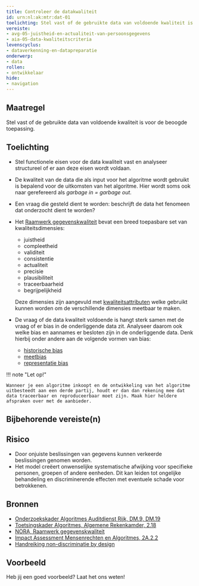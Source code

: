 ```yaml
---
title: Controleer de datakwaliteit
id: urn:nl:ak:mtr:dat-01
toelichting: Stel vast of de gebruikte data van voldoende kwaliteit is voor de beoogde toepassing.
vereiste:
- avg-05-juistheid-en-actualiteit-van-persoonsgegevens
- aia-05-data-kwaliteitscriteria
levenscyclus:
- dataverkenning-en-datapreparatie
onderwerp:
- data
rollen:
- ontwikkelaar
hide:
- navigation
---
```


<!-- tags -->

## Maatregel
Stel vast of de gebruikte data van voldoende kwaliteit is voor de beoogde toepassing.

## Toelichting
- Stel functionele eisen voor de data kwaliteit vast en analyseer structureel of er aan deze eisen wordt voldaan. 
- De kwaliteit van de data die als input voor het algoritme wordt gebruikt is bepalend voor de uitkomsten van het algoritme. Hier wordt soms ook naar gerefereerd als *garbage in = garbage out*. 
- Een vraag die gesteld dient te worden: beschrijft de data het fenomeen dat onderzocht dient te worden? 
- Het [Raamwerk gegevenskwaliteit](https://www.noraonline.nl/wiki/Raamwerk_gegevenskwaliteit) bevat een breed toepasbare set van kwaliteitsdimensies:

    - juistheid
    - compleetheid
    - validiteit
    - consistentie
    - actualiteit
    - precisie
    - plausibiliteit
    - traceerbaarheid
    - begrijpelijkheid

    Deze dimensies zijn aangevuld met [kwaliteitsattributen](https://www.noraonline.nl/wiki/Raamwerk_gegevenskwaliteit/Kwaliteitsattributen) welke gebruikt kunnen worden om de verschillende dimensies meetbaar te maken. 

- De vraag of de data kwaliteit voldoende is hangt sterk samen met de vraag of er bias in de onderliggende data zit. Analyseer daarom ook welke bias en aannames er besloten zijn in de onderliggende data. Denk hierbij onder andere aan de volgende vormen van bias:

    - [historische bias](../../onderwerpen/bias-en-non-discriminatie.md#verschillende-vormen-van-bias)
    - [meetbias](../../onderwerpen/bias-en-non-discriminatie.md#verschillende-vormen-van-bias)
    - [representatie bias](../../onderwerpen/bias-en-non-discriminatie.md#verschillende-vormen-van-bias)
  
!!! note "Let op!"

    Wanneer je een algoritme inkoopt en de ontwikkeling van het algoritme uitbesteedt aan een derde partij, houdt er dan dan rekening mee dat data traceerbaar en reproduceerbaar moet zijn. Maak hier heldere afspraken over met de aanbieder. 

## Bijbehorende vereiste(n)

<!-- list_vereisten_on_maatregelen_page -->

## Risico
- Door onjuiste beslissingen van gegevens kunnen verkeerde beslissingen genomen worden. 
- Het model creëert onwenselijke systematische afwijking voor specifieke personen, groepen of andere eenheden. Dit kan leiden tot ongelijke behandeling en discriminerende effecten met eventuele schade voor betrokkenen. 

## Bronnen
- [Onderzoekskader Algoritmes Auditdienst Rijk, DM.9, DM.19](https://www.rijksoverheid.nl/documenten/rapporten/2023/07/11/onderzoekskader-algoritmes-adr-2023)
- [Toetsingskader Algoritmes, Algemene Rekenkamder, 2.18](https://www.rekenkamer.nl/onderwerpen/algoritmes/documenten/publicaties/2024/05/15/het-toetsingskader-aan-de-slag)
- [NORA, Raamwerk gegevenskwaliteit](https://www.noraonline.nl/wiki/Raamwerk_gegevenskwaliteit)
- [Impact Assessment Mensenrechten en Algoritmes, 2A.2.2](../hulpmiddelen/IAMA.md)
- [Handreiking non-discriminatie by design](https://www.rijksoverheid.nl/documenten/rapporten/2021/06/10/handreiking-non-discriminatie-by-design)

## Voorbeeld

Heb jij een goed voorbeeld? Laat het ons weten!

